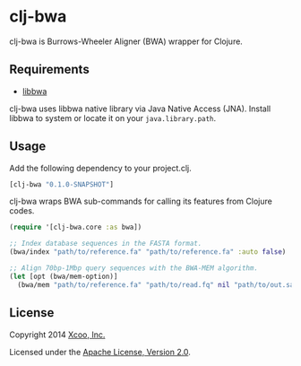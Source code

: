 clj-bwa
=======

clj-bwa is Burrows-Wheeler Aligner (BWA) wrapper for Clojure.

Requirements
------------

- [libbwa][libbwa]

clj-bwa uses libbwa native library via Java Native Access (JNA).
Install libbwa to system or locate it on your `java.library.path`.

Usage
-----

Add the following dependency to your project.clj.

```clojure
[clj-bwa "0.1.0-SNAPSHOT"]
```

clj-bwa wraps BWA sub-commands for calling its features from Clojure codes.

```clojure
(require '[clj-bwa.core :as bwa])

;; Index database sequences in the FASTA format.
(bwa/index "path/to/reference.fa" "path/to/reference.fa" :auto false)

;; Align 70bp-1Mbp query sequences with the BWA-MEM algorithm.
(let [opt (bwa/mem-option)]
  (bwa/mem "path/to/reference.fa" "path/to/read.fq" nil "path/to/out.sam" opt)
```

License
-------

Copyright 2014 [Xcoo, Inc.][xcoo]

Licensed under the [Apache License, Version 2.0][apache-license-2.0].

[libbwa]: https://github.com/chrovis/libbwa
[xcoo]: http://www.xcoo.jp
[apache-license-2.0]: http://www.apache.org/licenses/LICENSE-2.0.html
